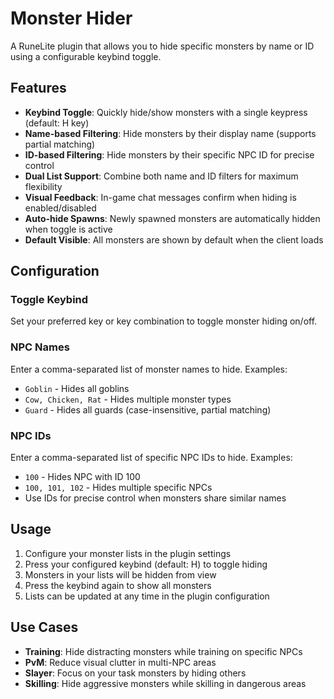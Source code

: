 # Monster Hider

A RuneLite plugin that allows you to hide specific monsters by name or ID using a configurable keybind toggle.

## Features

- **Keybind Toggle**: Quickly hide/show monsters with a single keypress (default: H key)
- **Name-based Filtering**: Hide monsters by their display name (supports partial matching)
- **ID-based Filtering**: Hide monsters by their specific NPC ID for precise control
- **Dual List Support**: Combine both name and ID filters for maximum flexibility
- **Visual Feedback**: In-game chat messages confirm when hiding is enabled/disabled
- **Auto-hide Spawns**: Newly spawned monsters are automatically hidden when toggle is active
- **Default Visible**: All monsters are shown by default when the client loads

## Configuration

### Toggle Keybind
Set your preferred key or key combination to toggle monster hiding on/off.

### NPC Names
Enter a comma-separated list of monster names to hide. Examples:
- `Goblin` - Hides all goblins
- `Cow, Chicken, Rat` - Hides multiple monster types
- `Guard` - Hides all guards (case-insensitive, partial matching)

### NPC IDs
Enter a comma-separated list of specific NPC IDs to hide. Examples:
- `100` - Hides NPC with ID 100
- `100, 101, 102` - Hides multiple specific NPCs
- Use IDs for precise control when monsters share similar names

## Usage

1. Configure your monster lists in the plugin settings
2. Press your configured keybind (default: H) to toggle hiding
3. Monsters in your lists will be hidden from view
4. Press the keybind again to show all monsters
5. Lists can be updated at any time in the plugin configuration

## Use Cases

- **Training**: Hide distracting monsters while training on specific NPCs
- **PvM**: Reduce visual clutter in multi-NPC areas
- **Slayer**: Focus on your task monsters by hiding others
- **Skilling**: Hide aggressive monsters while skilling in dangerous areas